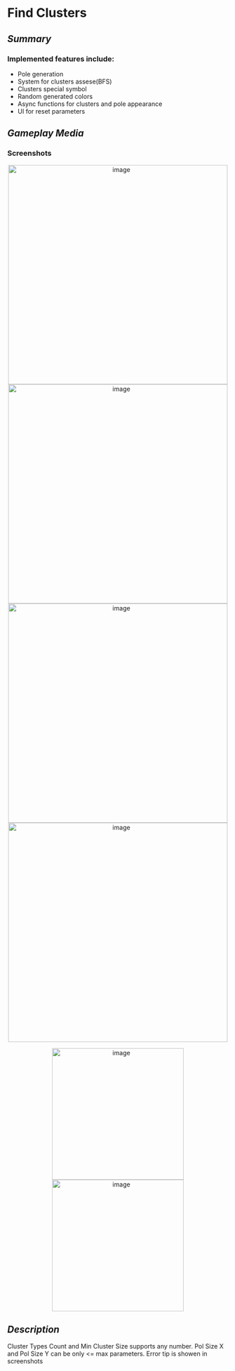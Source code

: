 # **Find Clusters**

## *Summary*

### Implemented features include:
- Pole generation
- System for clusters assese(BFS)
- Clusters special symbol
- Random generated colors
- Async functions for clusters and pole appearance
- UI for reset parameters 

## *Gameplay Media*

  ### Screenshots

  <p align="center">
    <img width="500" alt="image" src="https://github.com/user-attachments/assets/5c9fc486-fa3e-4b3c-87a7-c7dea282b729" />
    <img width="500" alt="image" src="https://github.com/user-attachments/assets/6968c23a-8038-49dd-bd78-620744e9b01a" />
    <img width="500" alt="image" src="https://github.com/user-attachments/assets/46765927-ca5f-49e5-a073-0f100fc56dc8"  />
    <img width="500" alt="image" src="https://github.com/user-attachments/assets/7d25afa9-573a-4293-9750-44627016ed47" />
  </p>
  <p align="center">
    <img width="300" alt="image" src="https://github.com/user-attachments/assets/5cd0ef8b-4bfe-44a4-97d1-6658cc354326" />
    <img width="300" alt="image" src="https://github.com/user-attachments/assets/a2a783fc-60a9-4fac-bc0e-f54061577a13" />

  </p>

</details>

## *Description*
Cluster Types Count and Min Cluster Size supports any number. Pol Size X and Pol Size Y can be only <= max parameters. Error tip is showen in screenshots 

